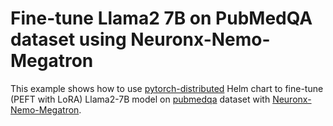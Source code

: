 # Fine-tune Llama2 7B on PubMedQA dataset using Neuronx-Nemo-Megatron

This example shows how to use [pytorch-distributed](../../../charts/machine-learning/training/pytorchjob-elastic/Chart.yaml) Helm chart to fine-tune (PEFT with LoRA) Llama2-7B model on [pubmedqa](https://github.com/pubmedqa/pubmedqa/tree/master) dataset with [Neuronx-Nemo-Megatron](https://github.com/aws-neuron/neuronx-nemo-megatron).